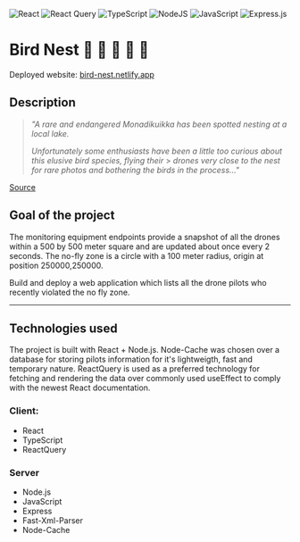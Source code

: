 ![React](https://img.shields.io/badge/react-%2320232a.svg?style=for-the-badge&logo=react&logoColor=%2361DAFB)
![React Query](https://img.shields.io/badge/-React%20Query-FF4154?style=for-the-badge&logo=react%20query&logoColor=white)
![TypeScript](https://img.shields.io/badge/typescript-%23007ACC.svg?style=for-the-badge&logo=typescript&logoColor=white)
![NodeJS](https://img.shields.io/badge/node.js-6DA55F?style=for-the-badge&logo=node.js&logoColor=white)
![JavaScript](https://img.shields.io/badge/javascript-%23323330.svg?style=for-the-badge&logo=javascript&logoColor=%23F7DF1E)
![Express.js](https://img.shields.io/badge/express.js-%23404d59.svg?style=for-the-badge&logo=express&logoColor=%2361DAFB)

# Bird Nest 🦜 🐣 🦃 🪺 🦤

Deployed website: [bird-nest.netlify.app](https://bird-nest.netlify.app/)

## Description

> _"A rare and endangered Monadikuikka has been spotted nesting at a local lake._
>
> _Unfortunately some enthusiasts have been a little too curious about this elusive bird species, flying their_ > _drones very close to the nest for rare photos and bothering the birds in the process..."_

[Source](https://assignments.reaktor.com/birdnest/)

## Goal of the project

The monitoring equipment endpoints provide a snapshot of all the drones within a 500 by 500 meter square and are updated about once every 2 seconds.
The no-fly zone is a circle with a 100 meter radius, origin at position 250000,250000.

Build and deploy a web application which lists all the drone pilots who recently violated the no fly zone.

---

## Technologies used

The project is built with React + Node.js. Node-Cache was chosen over a database for storing pilots information for it's lightweigth, fast and temporary nature. ReactQuery is used as a preferred technology for fetching and rendering the data over commonly used useEffect to comply with the newest React documentation.

### Client:

- React
- TypeScript
- ReactQuery

### Server

- Node.js
- JavaScript
- Express
- Fast-Xml-Parser
- Node-Cache
